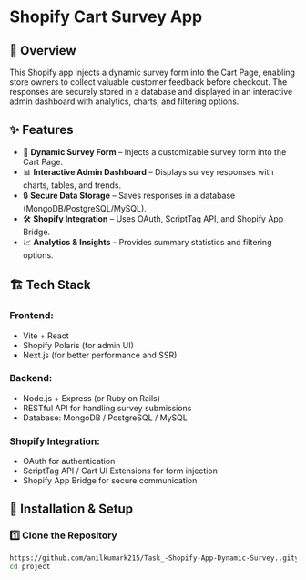 # Shopify Cart Survey App

## 📌 Overview  
This Shopify app injects a dynamic survey form into the Cart Page, enabling store owners to collect valuable customer feedback before checkout. The responses are securely stored in a database and displayed in an interactive admin dashboard with analytics, charts, and filtering options.

## ✨ Features  
- 🛒 **Dynamic Survey Form** – Injects a customizable survey form into the Cart Page.  
- 📊 **Interactive Admin Dashboard** – Displays survey responses with charts, tables, and trends.  
- 🔒 **Secure Data Storage** – Saves responses in a database (MongoDB/PostgreSQL/MySQL).  
- 🛠 **Shopify Integration** – Uses OAuth, ScriptTag API, and Shopify App Bridge.  
- 📈 **Analytics & Insights** – Provides summary statistics and filtering options.  

## 🏗️ Tech Stack  
### **Frontend:**  
- Vite + React  
- Shopify Polaris (for admin UI)  
- Next.js (for better performance and SSR)  

### **Backend:**  
- Node.js + Express (or Ruby on Rails)  
- RESTful API for handling survey submissions  
- Database: MongoDB / PostgreSQL / MySQL  

### **Shopify Integration:**  
- OAuth for authentication  
- ScriptTag API / Cart UI Extensions for form injection  
- Shopify App Bridge for secure communication  

## 🚀 Installation & Setup  

### **1️⃣ Clone the Repository**  
```sh
https://github.com/anilkumark215/Task_-Shopify-App-Dynamic-Survey..gity
cd project
